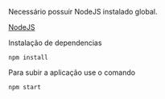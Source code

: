 Necessário possuir NodeJS instalado global.

[NodeJS](https://nodejs.org/en/download/)

Instalação de dependencias

```
npm install

```

Para subir a aplicação use o comando

```
npm start

```
